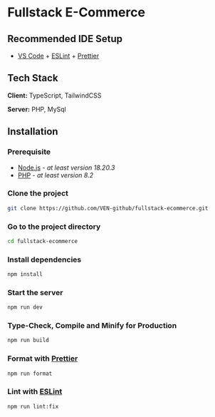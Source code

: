 # Fullstack E-Commerce

## Recommended IDE Setup

- [VS Code](https://code.visualstudio.com/) + [ESLint](https://marketplace.visualstudio.com/items?itemName=dbaeumer.vscode-eslint) + [Prettier](https://marketplace.visualstudio.com/items?itemName=esbenp.prettier-vscode)

## Tech Stack

**Client:** TypeScript, TailwindCSS

**Server:** PHP, MySql

## Installation

### Prerequisite

- [Node.js](https://nodejs.org/en) - _at least version 18.20.3_
- [PHP](https://www.php.net/) - _at least version 8.2_

### Clone the project

```bash
git clone https://github.com/VEN-github/fullstack-ecommerce.git
```

### Go to the project directory

```bash
cd fullstack-ecommerce
```

### Install dependencies

```bash
npm install
```

### Start the server

```bash
npm run dev
```

### Type-Check, Compile and Minify for Production

```bash
npm run build
```

### Format with [Prettier](https://prettier.io/)

```bash
npm run format
```

### Lint with [ESLint](https://eslint.org/)

```bash
npm run lint:fix
```

